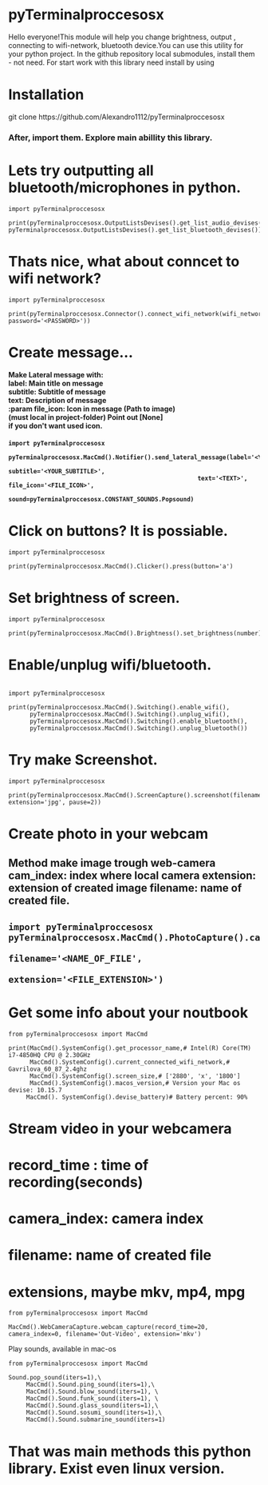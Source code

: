

# pyTerminalproccesosx
Hello everyone!This module will help you change brightness, output , connecting to wifi-network, bluetooth device.You can use this utility for your python project.
In the github repository local submodules, install them - not need. For start work with this library need install by using 
# Installation
<p> git clone https://github.com/Alexandro1112/pyTerminalproccesosx<p>
     <h3>After, import them. Explore main abillity this library. <h3>
     
# Lets try outputting all bluetooth/microphones in python.

```
import pyTerminalproccesosx

print(pyTerminalproccesosx.OutputListsDevises().get_list_audio_devises(), pyTerminalproccesosx.OutputListsDevises().get_list_bluetooth_devises())
```

# Thats nice, what about conncet to wifi network?

```
import pyTerminalproccesosx

print(pyTerminalproccesosx.Connector().connect_wifi_network(wifi_network='<WIFI_NAME>', password='<PASSWORD>'))
```

# Create message...

<h4> Make Lateral message with:<br>
 label: Main title on message<br>
  subtitle: Subtitle of message<br>
  text: Description of message<br>
 :param file_icon: Icon in message (Path to image)<br>
 (must local in project-folder) Point out [None]<br>
 if you don't want used icon.<h4>

```
import pyTerminalproccesosx

pyTerminalproccesosx.MacCmd().Notifier().send_lateral_message(label='<YOUR_LABEL>',
                                                     subtitle='<YOUR_SUBTITLE>',
                                                     text='<TEXT>', file_icon='<FILE_ICON>',
                                                     sound=pyTerminalproccesosx.CONSTANT_SOUNDS.Popsound)
``` 
     
# Click on buttons? It is possiable.

``` 
import pyTerminalproccesosx

print(pyTerminalproccesosx.MacCmd().Clicker().press(button='a')
``` 
     
# Set brightness of screen.
     
     
``` 
import pyTerminalproccesosx

print(pyTerminalproccesosx.MacCmd().Brightness().set_brightness(number))
``` 

# Enable/unplug wifi/bluetooth.
``` 
     
import pyTerminalproccesosx

print(pyTerminalproccesosx.MacCmd().Switching().enable_wifi(),
      pyTerminalproccesosx.MacCmd().Switching().unplug_wifi(),
      pyTerminalproccesosx.MacCmd().Switching().enable_bluetooth(),
      pyTerminalproccesosx.MacCmd().Switching().unplug_bluetooth())
``` 
# Try make Screenshot.
     
``` 
import pyTerminalproccesosx

print(pyTerminalproccesosx.MacCmd().ScreenCapture().screenshot(filename='screenshot', extension='jpg', pause=2))
``` 

#  Create photo in your webcam
<h2> Method make image trough web-camera
     cam_index: index where local camera
     extension: extension of created image
     filename: name of created file.
<h2>

     
     
``` 
import pyTerminalproccesosx
pyTerminalproccesosx.MacCmd().PhotoCapture().capture(cam_index=0,
                                            filename='<NAME_OF_FILE',
                                            extension='<FILE_EXTENSION>')
``` 

# Get some info about your noutbook
``` 
from pyTerminalproccesosx import MacCmd

print(MacCmd().SystemConfig().get_processor_name,# Intel(R) Core(TM) i7-4850HQ CPU @ 2.30GHz
      MacCmd().SystemConfig().current_connected_wifi_network,# Gavrilova_60_87_2.4ghz
      MacCmd().SystemConfig().screen_size,# ['2880', 'x', '1800']
      MacCmd().SystemConfig().macos_version,# Version your Mac os devise: 10.15.7
     MacCmd(). SystemConfig().devise_battery)# Battery percent: 90%
``` 

# Stream video in your webcamera 
# record_time : time of recording(seconds)
# camera_index: camera index
# filename: name of created file
# extensions, maybe mkv, mp4, mpg

``` 
from pyTerminalproccesosx import MacCmd

MacCmd().WebCameraCapture.webcam_capture(record_time=20, camera_index=0, filename='Out-Video', extension='mkv')
```

Play sounds, available in mac-os
```
from pyTerminalproccesosx import MacCmd

Sound.pop_sound(iters=1),\
     MacCmd().Sound.ping_sound(iters=1),\
     MacCmd().Sound.blow_sound(iters=1), \
     MacCmd().Sound.funk_sound(iters=1), \
     MacCmd().Sound.glass_sound(iters=1),\
     MacCmd().Sound.sosumi_sound(iters=1),\
     MacCmd().Sound.submarine_sound(iters=1)
```

# 
<h1> That was main methods this python library. Exist even linux version.<h1>


